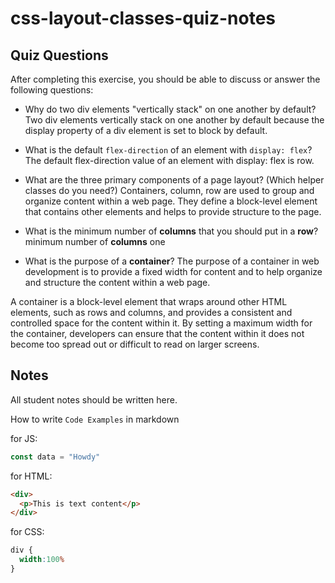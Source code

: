 # css-layout-classes-quiz-notes

## Quiz Questions

After completing this exercise, you should be able to discuss or answer the following questions:

- Why do two div elements "vertically stack" on one another by default?
Two div elements vertically stack on one another by default because the display property of a div element is set to block by default.

- What is the default `flex-direction` of an element with `display: flex`?
The default flex-direction value of an element with display: flex is row.
- What are the three primary components of a page layout? (Which helper classes do you need?)
Containers, column, row are used to group and organize content within a web page. They define a block-level element that contains other elements and helps to provide structure to the page.
- What is the minimum number of **columns** that you should put in a **row**?
minimum number of **columns** one
- What is the purpose of a **container**?
The purpose of a container in web development is to provide a fixed width for content and to help organize and structure the content within a web page.

A container is a block-level element that wraps around other HTML elements, such as rows and columns, and provides a consistent and controlled space for the content within it. By setting a maximum width for the container, developers can ensure that the content within it does not become too spread out or difficult to read on larger screens.


## Notes

All student notes should be written here.


How to write `Code Examples` in markdown

for JS:
```javascript
const data = "Howdy"
```

for HTML:
```html
<div>
  <p>This is text content</p>
</div>
```

for CSS:
```css
div {
  width:100%
}
```
